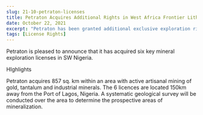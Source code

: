 ```yaml
---
slug: 21-10-petraton-licenses
title: Petraton Acquires Additional Rights in West Africa Frontier Lithium Belt
date: October 22, 2021
excerpt: "Petraton has been granted additional exclusive exploration rights to 160 sq. km within the Western Nigeria Schist Belt"
tags: [License Rights]
---
```



Petraton is pleased to announce that it has acquired six key mineral exploration licenses in SW Nigeria.

HIghlights

Petraton acquires 857 sq. km within an area with active artisanal mining of gold, tantalum and industrial minerals.
The 6 licences are located 150km away from the Port of Lagos, Nigeria.
A systematic geological survey will be conducted over the area to determine the prospective areas of mineralization.

